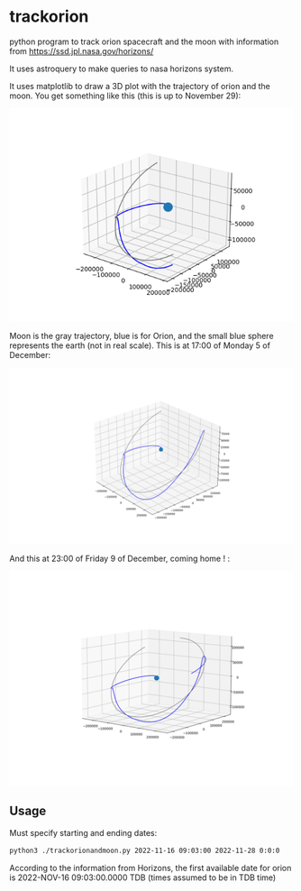 # trackorion
python program to track orion spacecraft and the moon with information from https://ssd.jpl.nasa.gov/horizons/

It uses astroquery to make queries to nasa horizons system.

It uses matplotlib to draw a 3D plot with the trajectory of orion and the moon. You get something like this (this is up to November 29):

![3D plot for Orion and Moon](./Orion_and_Moon.png)

Moon is the gray trajectory, blue is for Orion, and the small blue sphere represents the earth (not in real scale). This is at 17:00 of Monday 5 of December:

![3D plot for Orion and Moon 5 of December](./Orion_and_Moon_1700_12_05_2022.png)


And this at 23:00 of Friday 9 of December, coming home ! :

![3D plot for Orion and Moon 9 of December](./Orion_and_Moon_2300_12_09_2022.png)


## Usage
Must specify starting and ending dates:

```bash
python3 ./trackorionandmoon.py 2022-11-16 09:03:00 2022-11-28 0:0:0
```

According to the information from Horizons, the first available date for orion is 2022-NOV-16 09:03:00.0000 TDB  (times assumed to be in TDB time)
